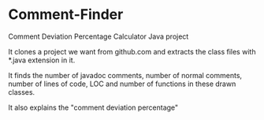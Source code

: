 # Comment-Finder
Comment Deviation Percentage Calculator Java project 

It clones a project we want from github.com and extracts the class files with *.java extension in it.

It finds the number of 
 javadoc comments, 
 number of normal comments, 
 number of lines of code, 
 LOC and 
 number of functions
in these drawn classes. 

It also explains the "comment deviation percentage"
